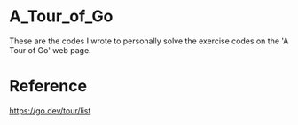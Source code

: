 # A_Tour_of_Go
These are the codes I wrote to personally solve the exercise codes on the 'A Tour of Go' web page.

# Reference
https://go.dev/tour/list 
